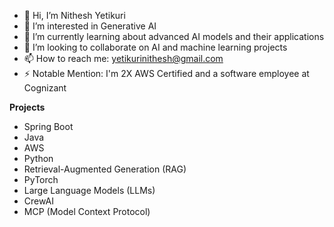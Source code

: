 - 👋 Hi, I’m Nithesh Yetikuri
- 👀 I’m interested in Generative AI
- 🌱 I’m currently learning about advanced AI models and their applications
- 🤝 I’m looking to collaborate on AI and machine learning projects
- 📫 How to reach me: yetikurinithesh@gmail.com
- ⚡ Notable Mention: I'm 2X AWS Certified and a software employee at Cognizant

**Projects**
- Spring Boot
- Java
- AWS
- Python
- Retrieval-Augmented Generation (RAG)
- PyTorch
- Large Language Models (LLMs)
- CrewAI
- MCP (Model Context Protocol)
